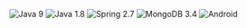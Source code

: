 
![Java](https://img.shields.io/badge/angular-%23E10000.svg?style=for-the-badge&logo=java&logoColor=white) 9
![Java](https://img.shields.io/badge/java-%23ED8B00.svg?style=for-the-badge&logo=java&logoColor=white) 1.8
![Spring](https://img.shields.io/badge/springboot-%236DB33F.svg?style=for-the-badge&logo=spring&logoColor=white) 2.7
![MongoDB](https://img.shields.io/badge/mongodb-%2300B655.svg?style=for-the-badge&logo=mongodb&logoColor=white) 3.4
![Android](https://img.shields.io/badge/android-%2300B655.svg?style=for-the-badge&logo=android&logoColor=white)


